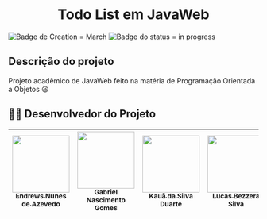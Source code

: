 <h1 align="center"> Todo List em JavaWeb </h1>

![Badge de Creation = March](https://img.shields.io/badge/criação-Maio-blue?style=for-the-badge) ![Badge do status = in progress](https://img.shields.io/badge/STATUS-EM%20ANDAMENTO-purple?style=for-the-badge)

## Descrição do projeto

Projeto acadêmico de JavaWeb feito na matéria de Programação Orientada a Objetos :satisfied:

## 🧑‍💻 Desenvolvedor do Projeto

| [<img src="https://i.imgur.com/ijd1TDn.png" width=115><br><sub>Endrews Nunes de Azevedo </sub>](https://github.com/Endrewss) | [<img src="https://i.imgur.com/uUHi5sS.jpg" width=115><br><sub>Gabriel Nascimento Gomes </sub>](https://github.com/gabrielngomes) | [<img src="https://i.imgur.com/rcwQlJa.png" width=115><br><sub>Kauã da Silva Duarte </sub>](https://github.com/kauasduarte) | [<img src="https://i.imgur.com/l2hQVsJ.jpg" width=115><br><sub>Lucas Bezzera Silva </sub>](https://github.com/Lucas9740)
| :---: | :---: | :---: | :---:

